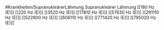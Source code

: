 #Krankheiten/SupranukleärerLähmung
Supranukleärer Lähmung
[[180 Hz (E)]]
[[220 Hz (E)]]
[[3520 Hz (E)]]
[[17810 Hz (E)]]
[[57630 Hz (E)]]
[[291110 Hz (E)]]
[[522800 Hz (E)]]
[[608110 Hz (E)]]
[[771420 Hz (E)]]
[[795020 Hz (E)]]